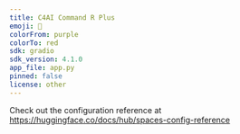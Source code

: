 ```yaml
---
title: C4AI Command R Plus
emoji: 🌟
colorFrom: purple
colorTo: red
sdk: gradio
sdk_version: 4.1.0
app_file: app.py
pinned: false
license: other
---
```


Check out the configuration reference at https://huggingface.co/docs/hub/spaces-config-reference
